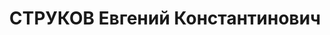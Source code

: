 ---
title: СТРУКОВ Евгений Константинович
description: "1887 року народження, Липецька область, росіянин, освіта вища, безпартійний.\
  \ Завідуючий відділом санепидстанції. Проживав: м. Сталіно (м. Донецьк) Донецької\
  \ області, Будинок виконкому, №6, кв. 30. \n  Заарештований 23 вересня 1937 року.\
  \ 1 грудня 1937 року Верховним Судом СРСР засуджений до розстрілу з конфіскацією\
  \ майна. 2 грудня 1937 року вирок приведений до виконання у м. Сталіно (м. Донецьк).\
  \ \n  Реабілітований у 1992 році."
---